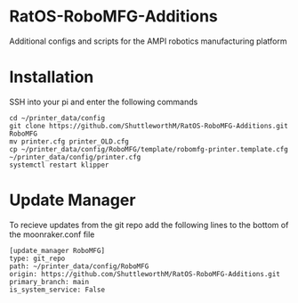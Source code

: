 # RatOS-RoboMFG-Additions
Additional configs and scripts for the AMPI robotics manufacturing platform

# Installation
SSH into your pi and enter the following commands

```
cd ~/printer_data/config
git clone https://github.com/ShuttleworthM/RatOS-RoboMFG-Additions.git RoboMFG
mv printer.cfg printer_OLD.cfg
cp ~/printer_data/config/RoboMFG/template/robomfg-printer.template.cfg ~/printer_data/config/printer.cfg
systemctl restart klipper
```

# Update Manager
To recieve updates from the git repo add the following lines to the bottom of the moonraker.conf file

```
[update_manager RoboMFG]
type: git_repo
path: ~/printer_data/config/RoboMFG
origin: https://github.com/ShuttleworthM/RatOS-RoboMFG-Additions.git
primary_branch: main
is_system_service: False
```
